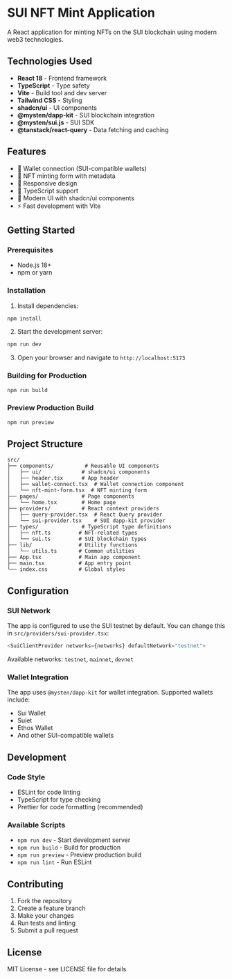 # SUI NFT Mint Application

A React application for minting NFTs on the SUI blockchain using modern web3 technologies.

## Technologies Used

- **React 18** - Frontend framework
- **TypeScript** - Type safety
- **Vite** - Build tool and dev server
- **Tailwind CSS** - Styling
- **shadcn/ui** - UI components
- **@mysten/dapp-kit** - SUI blockchain integration
- **@mysten/sui.js** - SUI SDK
- **@tanstack/react-query** - Data fetching and caching

## Features

- 🔗 Wallet connection (SUI-compatible wallets)
- 🎨 NFT minting form with metadata
- 📱 Responsive design
- 🎯 TypeScript support
- 🎨 Modern UI with shadcn/ui components
- ⚡ Fast development with Vite

## Getting Started

### Prerequisites

- Node.js 18+ 
- npm or yarn

### Installation

1. Install dependencies:
```bash
npm install
```

2. Start the development server:
```bash
npm run dev
```

3. Open your browser and navigate to `http://localhost:5173`

### Building for Production

```bash
npm run build
```

### Preview Production Build

```bash
npm run preview
```

## Project Structure

```
src/
├── components/          # Reusable UI components
│   ├── ui/             # shadcn/ui components
│   ├── header.tsx      # App header
│   ├── wallet-connect.tsx  # Wallet connection component
│   └── nft-mint-form.tsx  # NFT minting form
├── pages/              # Page components
│   └── home.tsx        # Home page
├── providers/          # React context providers
│   ├── query-provider.tsx  # React Query provider
│   └── sui-provider.tsx    # SUI dapp-kit provider
├── types/              # TypeScript type definitions
│   ├── nft.ts         # NFT-related types
│   └── sui.ts         # SUI blockchain types
├── lib/               # Utility functions
│   └── utils.ts       # Common utilities
├── App.tsx            # Main app component
├── main.tsx           # App entry point
└── index.css          # Global styles
```

## Configuration

### SUI Network

The app is configured to use the SUI testnet by default. You can change this in `src/providers/sui-provider.tsx`:

```typescript
<SuiClientProvider networks={networks} defaultNetwork="testnet">
```

Available networks: `testnet`, `mainnet`, `devnet`

### Wallet Integration

The app uses `@mysten/dapp-kit` for wallet integration. Supported wallets include:
- Sui Wallet
- Suiet
- Ethos Wallet
- And other SUI-compatible wallets

## Development

### Code Style

- ESLint for code linting
- TypeScript for type checking
- Prettier for code formatting (recommended)

### Available Scripts

- `npm run dev` - Start development server
- `npm run build` - Build for production
- `npm run preview` - Preview production build
- `npm run lint` - Run ESLint

## Contributing

1. Fork the repository
2. Create a feature branch
3. Make your changes
4. Run tests and linting
5. Submit a pull request

## License

MIT License - see LICENSE file for details
